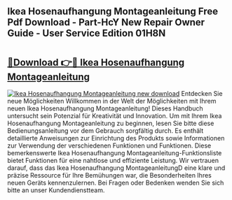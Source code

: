 ## Ikea Hosenaufhangung Montageanleitung Free Pdf Download - Part-HcY New Repair Owner Guide - User Service Edition 01H8N

# <h2><a href="http://df7alx4.blite.top/?on=Ikea+Hosenaufhangung+Montageanleitung">🔗Download 👉🔴 Ikea Hosenaufhangung Montageanleitung</a></h2>

[![Ikea Hosenaufhangung Montageanleitung new download](https://i.imgur.com/lujVjoI.png)](http://df7alx4.blite.top/?on=Ikea+Hosenaufhangung+Montageanleitung)
Entdecken Sie neue Möglichkeiten Willkommen in der Welt der Möglichkeiten mit Ihrem neuen Ikea Hosenaufhangung Montageanleitung! Dieses Handbuch untersucht sein Potenzial für Kreativität und Innovation. Um mit Ihrem Ikea Hosenaufhangung Montageanleitung zu beginnen, lesen Sie bitte diese Bedienungsanleitung vor dem Gebrauch sorgfältig durch. Es enthält detaillierte Anweisungen zur Einrichtung des Produkts sowie Informationen zur Verwendung der verschiedenen Funktionen und Funktionen. Diese bemerkenswerte Ikea Hosenaufhangung Montageanleitung-Funktionsliste bietet Funktionen für eine nahtlose und effiziente Leistung. Wir vertrauen darauf, dass das Ikea Hosenaufhangung MontageanleitungD eine klare und präzise Ressource für Ihre Bemühungen war, die Besonderheiten Ihres neuen Geräts kennenzulernen. Bei Fragen oder Bedenken wenden Sie sich bitte an unser Kundendienstteam.
